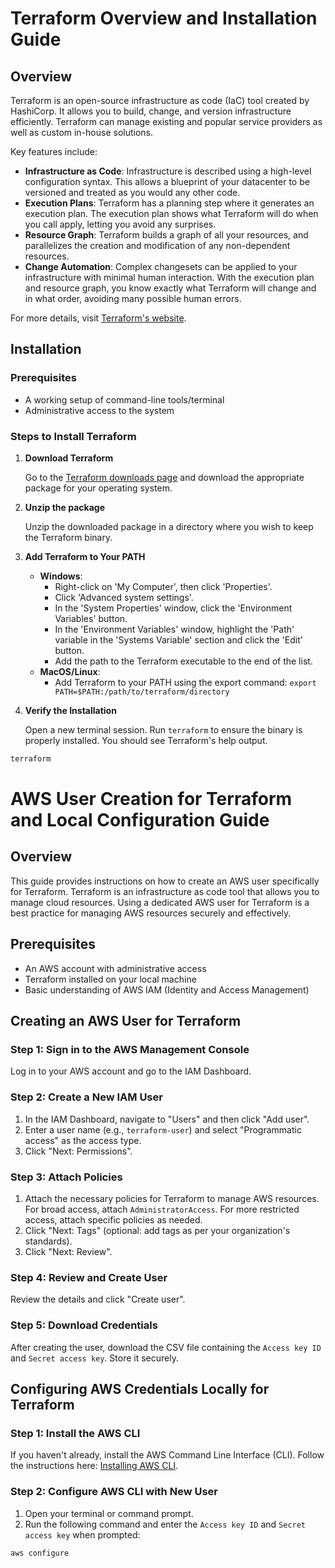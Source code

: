 # Terraform Overview and Installation Guide

## Overview

Terraform is an open-source infrastructure as code (IaC) tool created by HashiCorp. It allows you to build, change, and version infrastructure efficiently. Terraform can manage existing and popular service providers as well as custom in-house solutions.

Key features include:

- **Infrastructure as Code**: Infrastructure is described using a high-level configuration syntax. This allows a blueprint of your datacenter to be versioned and treated as you would any other code.
- **Execution Plans**: Terraform has a planning step where it generates an execution plan. The execution plan shows what Terraform will do when you call apply, letting you avoid any surprises.
- **Resource Graph**: Terraform builds a graph of all your resources, and parallelizes the creation and modification of any non-dependent resources.
- **Change Automation**: Complex changesets can be applied to your infrastructure with minimal human interaction. With the execution plan and resource graph, you know exactly what Terraform will change and in what order, avoiding many possible human errors.

For more details, visit [Terraform's website](https://www.terraform.io/).

## Installation

### Prerequisites

- A working setup of command-line tools/terminal
- Administrative access to the system

### Steps to Install Terraform

1. **Download Terraform**

   Go to the [Terraform downloads page](https://www.terraform.io/downloads.html) and download the appropriate package for your operating system.

2. **Unzip the package**

   Unzip the downloaded package in a directory where you wish to keep the Terraform binary.

3. **Add Terraform to Your PATH**

   - **Windows**: 
     - Right-click on 'My Computer', then click 'Properties'.
     - Click 'Advanced system settings'.
     - In the 'System Properties' window, click the 'Environment Variables' button.
     - In the 'Environment Variables' window, highlight the 'Path' variable in the 'Systems Variable' section and click the 'Edit' button.
     - Add the path to the Terraform executable to the end of the list.
   - **MacOS/Linux**:
     - Add Terraform to your PATH using the export command: `export PATH=$PATH:/path/to/terraform/directory`

4. **Verify the Installation**

   Open a new terminal session. Run `terraform` to ensure the binary is properly installed. You should see Terraform's help output.

```bash
terraform
```
# AWS User Creation for Terraform and Local Configuration Guide

## Overview

This guide provides instructions on how to create an AWS user specifically for Terraform. Terraform is an infrastructure as code tool that allows you to manage cloud resources. Using a dedicated AWS user for Terraform is a best practice for managing AWS resources securely and effectively.

## Prerequisites

- An AWS account with administrative access
- Terraform installed on your local machine
- Basic understanding of AWS IAM (Identity and Access Management)

## Creating an AWS User for Terraform

### Step 1: Sign in to the AWS Management Console

Log in to your AWS account and go to the IAM Dashboard.

### Step 2: Create a New IAM User

1. In the IAM Dashboard, navigate to "Users" and then click "Add user".
2. Enter a user name (e.g., `terraform-user`) and select "Programmatic access" as the access type.
3. Click "Next: Permissions".

### Step 3: Attach Policies

1. Attach the necessary policies for Terraform to manage AWS resources. For broad access, attach `AdministratorAccess`. For more restricted access, attach specific policies as needed.
2. Click "Next: Tags" (optional: add tags as per your organization's standards).
3. Click "Next: Review".

### Step 4: Review and Create User

Review the details and click "Create user".

### Step 5: Download Credentials

After creating the user, download the CSV file containing the `Access key ID` and `Secret access key`. Store it securely.

## Configuring AWS Credentials Locally for Terraform

### Step 1: Install the AWS CLI

If you haven't already, install the AWS Command Line Interface (CLI). Follow the instructions here: [Installing AWS CLI](https://docs.aws.amazon.com/cli/latest/userguide/install-cliv2.html).

### Step 2: Configure AWS CLI with New User

1. Open your terminal or command prompt.
2. Run the following command and enter the `Access key ID` and `Secret access key` when prompted:

```bash
aws configure

